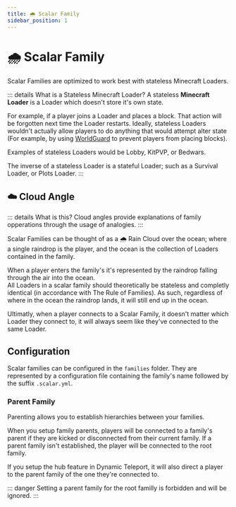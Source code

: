 ```yaml
---
title: 🌧️ Scalar Family
sidebar_position: 1
---
```


# 🌧️ Scalar Family

Scalar Families are optimized to work best with stateless <MCLoaderTag>Minecraft Loaders</MCLoaderTag>.

::: details What is a Stateless Minecraft Loader?
A stateless **Minecraft Loader** is a Loader which doesn't store it's own state.

For example, if a player joins a Loader and places a block. That action will be forgotten next time the Loader restarts.
Ideally, stateless Loaders wouldn't actually allow players to do anything that would attempt alter state (For example, by using <a href="https://enginehub.org/worldguard">WorldGuard</a> to prevent players from placing blocks).

Examples of stateless Loaders would be Lobby, KitPVP, or Bedwars.

The inverse of a stateless Loader is a stateful Loader; such as a Survival Loader, or Plots Loader.
:::

## ☁️ Cloud Angle
::: details What is this?
Cloud angles provide explanations of family opperations through the usage of analogies.
:::

Scalar Families can be thought of as a 🌧️ Rain Cloud over the ocean; where a single raindrop is the player, and the ocean is the collection of <MCLoaderTag>Loaders</MCLoaderTag> contained in the family.

When a player enters the family's <DynamicTag href="concepts/load_balancing" emoji="⤵️" name="Load Balancer" title="A link to a page for Load Balancers" /> it's represented by the raindrop falling through the air into the ocean.<br/>
All Loaders in a scalar family should theoretically be stateless and completly identical (in accordance with <TheLawTag>The Rule of Families</TheLawTag>). As such, regardless of where in the ocean the raindrop lands, it will still end up in the ocean.

Ultimatly, when a player connects to a Scalar Family, it doesn't matter which Loader they connect to, it will always seem like they've connected to the same Loader.

## Configuration
Scalar families can be configured in the `families` folder. They are represented by a configuration file containing the family's name followed by the suffix `.scalar.yml`.

### Parent Family
Parenting allows you to establish hierarchies between your families.

When you setup family parents, players will be connected to a family's parent if they are kicked or disconnected from their current family.
If a parent family isn't established, the player will be connected to the root family.

If you setup the hub feature in Dynamic Teleport, it will also direct a player to the parent family of the one they're connected to. 

::: danger
Setting a parent family for the root familly is forbidden and will be ignored.
:::

<Menu>
    <MenuItem href="concepts/load_balancing" title="⤵️ Load Balancing" description="Read up more on Load Balancing in RC." />
    <MenuItem href="concepts/whitelist" title="👮 Whitelist" description="Read up more on Whitelists in RC." />
</Menu>